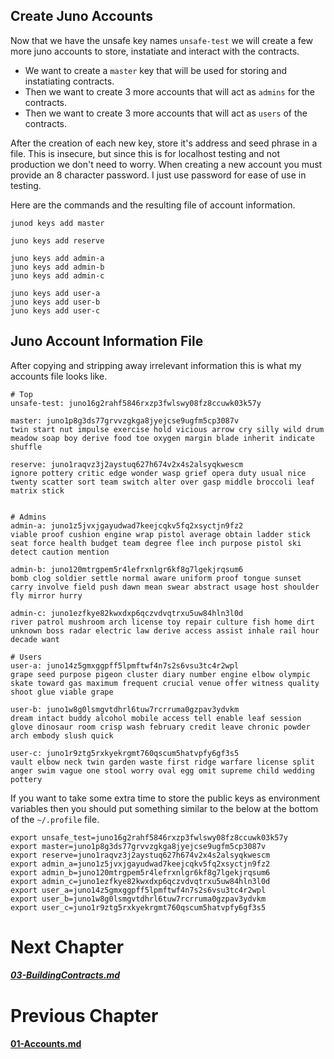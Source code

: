 



## Create Juno Accounts

Now that we have the unsafe key names `unsafe-test` we will create a few more juno accounts to store, instatiate and interact with the contracts.

* We want to create a `master` key that will be used for storing and instatiating contracts.
* Then we want to create 3 more accounts that will act as `admins` for the contracts.
* Then we want to create 3 more accounts that will act as `users` of the contracts.

After the creation of each new key, store it's address and seed phrase in a file.
This is insecure, but since this is for localhost testing and not production we don't need to worry.
When creating a new account you must provide an 8 character password. I just use password for ease of use in testing.


Here are the commands and the resulting file of account information.

```
junod keys add master

juno keys add reserve

juno keys add admin-a
juno keys add admin-b
juno keys add admin-c

juno keys add user-a
juno keys add user-b
juno keys add user-c
```

## Juno Account Information File

After copying and stripping away irrelevant information this is what my accounts file looks like.

```
# Top
unsafe-test: juno16g2rahf5846rxzp3fwlswy08fz8ccuwk03k57y

master: juno1p8g3ds77grvvzgkga8jyejcse9ugfm5cp3087v 
twin start nut impulse exercise hold vicious arrow cry silly wild drum meadow soap boy derive food toe oxygen margin blade inherit indicate shuffle

reserve: juno1raqvz3j2aystuq627h674v2x4s2alsyqkwescm
ignore pottery critic edge wonder wasp grief opera duty usual nice twenty scatter sort team switch alter over gasp middle broccoli leaf matrix stick


# Admins
admin-a: juno1z5jvxjgayudwad7keejcqkv5fq2xsyctjn9fz2
viable proof cushion engine wrap pistol average obtain ladder stick seat force health budget team degree flee inch purpose pistol ski detect caution mention

admin-b: juno120mtrgpem5r4lefrxnlgr6kf8g7lgekjrqsum6
bomb clog soldier settle normal aware uniform proof tongue sunset carry involve field push dawn mean swear abstract usage host shoulder fly mirror hurry

admin-c: juno1ezfkye82kwxdxp6qczvdvqtrxu5uw84hln3l0d
river patrol mushroom arch license toy repair culture fish home dirt unknown boss radar electric law derive access assist inhale rail hour decade want

# Users
user-a: juno14z5gmxggpff5lpmftwf4n7s2s6vsu3tc4r2wpl
grape seed purpose pigeon cluster diary number engine elbow olympic skate toward gas maximum frequent crucial venue offer witness quality shoot glue viable grape

user-b: juno1w8g0lsmgvtdhrl6tuw7rcrruma0gzpav3ydvkm
dream intact buddy alcohol mobile access tell enable leaf session glove dinosaur room crisp wash february credit leave chronic powder arch embody slush quick

user-c: juno1r9ztg5rxkyekrgmt760qscum5hatvpfy6gf3s5
vault elbow neck twin garden waste first ridge warfare license split anger swim vague one stool worry oval egg omit supreme child wedding pottery
```

If you want to take some extra time to store the public keys as environment variables then you should put something similar to the below at the bottom of the `~/.profile` file.

```
export unsafe_test=juno16g2rahf5846rxzp3fwlswy08fz8ccuwk03k57y
export master=juno1p8g3ds77grvvzgkga8jyejcse9ugfm5cp3087v
export reserve=juno1raqvz3j2aystuq627h674v2x4s2alsyqkwescm
export admin_a=juno1z5jvxjgayudwad7keejcqkv5fq2xsyctjn9fz2
export admin_b=juno120mtrgpem5r4lefrxnlgr6kf8g7lgekjrqsum6
export admin_c=juno1ezfkye82kwxdxp6qczvdvqtrxu5uw84hln3l0d
export user_a=juno14z5gmxggpff5lpmftwf4n7s2s6vsu3tc4r2wpl
export user_b=juno1w8g0lsmgvtdhrl6tuw7rcrruma0gzpav3ydvkm
export user_c=juno1r9ztg5rxkyekrgmt760qscum5hatvpfy6gf3s5
```


# Next Chapter
##### [03-BuildingContracts.md](03-Funding.md)


# Previous Chapter
#### [01-Accounts.md](02-Accounts.md)

